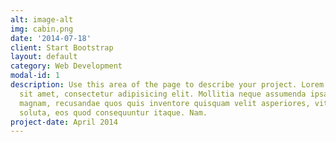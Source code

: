 ```yaml
---
alt: image-alt
img: cabin.png
date: '2014-07-18'
client: Start Bootstrap
layout: default
category: Web Development
modal-id: 1
description: Use this area of the page to describe your project. Lorem ipsum dolor
  sit amet, consectetur adipisicing elit. Mollitia neque assumenda ipsam nihil, molestias
  magnam, recusandae quos quis inventore quisquam velit asperiores, vitae? Reprehenderit
  soluta, eos quod consequuntur itaque. Nam.
project-date: April 2014
---
```

